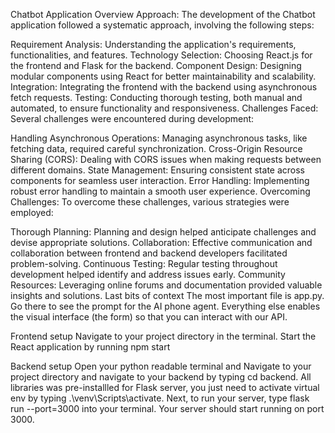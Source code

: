 Chatbot Application Overview
Approach:
The development of the Chatbot application followed a systematic approach, involving the following steps:

Requirement Analysis: Understanding the application's requirements, functionalities, and features.
Technology Selection: Choosing React.js for the frontend and Flask for the backend.
Component Design: Designing modular components using React for better maintainability and scalability.
Integration: Integrating the frontend with the backend using asynchronous fetch requests.
Testing: Conducting thorough testing, both manual and automated, to ensure functionality and responsiveness.
Challenges Faced:
Several challenges were encountered during development:

Handling Asynchronous Operations: Managing asynchronous tasks, like fetching data, required careful synchronization.
Cross-Origin Resource Sharing (CORS): Dealing with CORS issues when making requests between different domains.
State Management: Ensuring consistent state across components for seamless user interaction.
Error Handling: Implementing robust error handling to maintain a smooth user experience.
Overcoming Challenges:
To overcome these challenges, various strategies were employed:

Thorough Planning: Planning and design helped anticipate challenges and devise appropriate solutions.
Collaboration: Effective communication and collaboration between frontend and backend developers facilitated problem-solving.
Continuous Testing: Regular testing throughout development helped identify and address issues early.
Community Resources: Leveraging online forums and documentation provided valuable insights and solutions.
Last bits of context
The most important file is app.py. Go there to see the prompt for the AI phone agent. Everything else enables the visual interface (the form) so that you can interact with our API.

Frontend setup
Navigate to your project directory in the terminal.
Start the React application by running npm start

Backend setup
Open your python readable terminal and Navigate to your project directory and navigate to your backend by typing cd backend.
All libraries was pre-installled for Flask server, you just need to activate virtual env by typing .\venv\Scripts\activate.
Next, to run your server, type flask run --port=3000 into your terminal. Your server should start running on port 3000.
